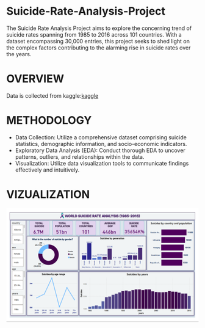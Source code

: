 # Suicide-Rate-Analysis-Project
The Suicide Rate Analysis Project aims to explore the concerning trend of suicide rates spanning from 1985 to 2016 across 101 countries. With a dataset encompassing 30,000 entries, this project seeks to shed light on the complex factors contributing to the alarming rise in suicide rates over the years.

# OVERVIEW
Data is collected from kaggle:[kaggle](https://www.kaggle.com/datasets/russellyates88/suicide-rates-overview-1985-to-2016)

# METHODOLOGY
+ Data Collection: Utilize a comprehensive dataset comprising suicide statistics, demographic information, and socio-economic indicators.
+ Exploratory Data Analysis (EDA): Conduct thorough EDA to uncover patterns, outliers, and relationships within the data.
+ Visualization: Utilize data visualization tools to communicate findings effectively and intuitively.

# VIZUALIZATION
![Vizualization](https://github.com/Pinnie232/Suicide-Rate-Analysis-Project/blob/main/vizualization.png)
